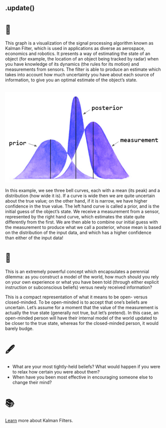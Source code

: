 ## .update()

# 🔬

This graph is a visualization of the signal processing algorithm known as Kalman Filter, which is used in applications as diverse as aerospace, economics and robotics. It presents a way of estimating the state of an object (for example, the location of an object being tracked by radar) when you have knowledge of its dynamics (the rules for its motion) and measurements from sensors. The filter is able to produce an estimate which takes into account how much uncertainty you have about each source of information, to give you an optimal estimate of the object’s state.

​              ![update-explained.png](../../assets/update-explained.png)            

In this example, we see three bell curves, each with a mean (its peak) and a distribution (how wide it is). If a curve is wide then we are quite uncertain about the true value; on the other hand, if it is narrow, we have higher confidence in the true value. The left hand curve is called a prior, and is the initial guess of the object’s state. We receive a measurement from a sensor, represented by the right hand curve, which estimates the state quite differently from the first. We are then able to combine our initial guess with the measurement to produce what we call a posterior, whose mean is based on the distribution of the input data, and which has a higher confidence than either of the input data!

# 🧩

This is an extremely powerful concept which encapsulates a perennial dilemma: as you construct a model of the world, how much should you rely on your own experience or what you have been told (through either explicit instruction or subconscious beliefs) versus newly received information? 

This is a compact representation of what it means to be open- versus closed-minded. To be open-minded is to accept that one’s beliefs are uncertain. Let’s assume for a moment that the value of the measurement is actually the true state (generally not true, but let’s pretend). In this case, an open-minded person will have their internal model of the world updated to be closer to the true state, whereas for the closed-minded person, it would barely budge. 

# 🖋️

- What are your most tightly-held beliefs? What would happen if you were to relax how certain you were about them?
- When have you been most effective in encouraging someone else to change their mind?

# 📚

[Learn](https://www.youtube.com/watch?v=mwn8xhgNpFY) more about Kalman Filters.